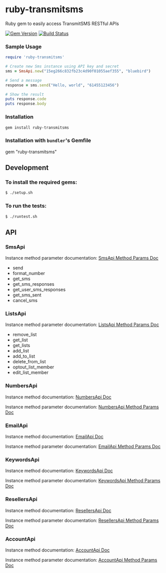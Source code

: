 ruby-transmitsms
================

Ruby gem to easily access TransmitSMS RESTful APIs

[![Gem Version](https://badge.fury.io/rb/ruby-transmitsms.svg)](http://badge.fury.io/rb/ruby-transmitsms)
[![Build Status](https://drone.io/github.com/transmitsms/ruby-transmitsms/status.png)](https://drone.io/github.com/transmitsms/ruby-transmitsms/latest)

### Sample Usage
```ruby
require 'ruby-transmitsms'

# Create new Sms instance using API key and secret
sms = SmsApi.new("15eg266c832fb23c4d90f01055aef355", "bluebird")

# Send a message
response = sms.send("Hello, world", "61455123456")

# Show the result
puts response.code
puts response.body
```

### Installation
```sh
gem install ruby-transmitsms
```

### Installation with `bundler`'s Gemfile
gem "ruby-transmitsms"

## Development

### To install the required gems:
```sh
$ ./setup.sh
```

### To run  the tests:
```sh
$ ./runtest.sh
```
## API

### SmsApi

Instance method parameter documentation: [SmsApi Method Params Doc](http://support.burstsms.com/hc/en-us/sections/200421838-SMS)

* send
* format_number
* get_sms
* get_sms_responses
* get_user_sms_responses
* get_sms_sent
* cancel_sms
 
### ListsApi

Instance method parameter documentation: [ListsApi Method Params Doc](http://support.burstsms.com/hc/en-us/sections/200423538-Lists)

* remove_list
* get_list
* get_lists
* add_list
* add_to_list
* delete_from_list
* optout_list_member
* edit_list_member

### NumbersApi

Instance method documentation: [NumbersApi Doc](http://www.rubydoc.info/gems/ruby-transmitsms/0.1.1/NumbersApi)

Instance method parameter documentation: [NumbersApi Method Params Doc](http://support.burstsms.com/hc/en-us/sections/200434387-Numbers)

### EmailApi

Instance method documentation: [EmailApi Doc](http://www.rubydoc.info/gems/ruby-transmitsms/0.1.1/EmailApi)

Instance method parameter documentation: [EmailApi Method Params Doc](http://support.burstsms.com/hc/en-us/sections/200434397-Email-SMS)

### KeywordsApi

Instance method documentation: [KeywordsApi Doc](http://www.rubydoc.info/gems/ruby-transmitsms/0.1.1/KeywordsApi)

Instance method parameter documentation: [KeywordsApi Method Params Doc](http://support.burstsms.com/hc/en-us/sections/200434407-Keywords)

### ResellersApi

Instance method documentation: [ResellersApi Doc](http://www.rubydoc.info/gems/ruby-transmitsms/0.1.1/ResellersApi)

Instance method parameter documentation: [ResellersApi Method Params Doc](http://support.burstsms.com/hc/en-us/sections/200423648-Resellers)

### AccountApi

Instance method documentation: [AccountApi Doc](http://www.rubydoc.info/gems/ruby-transmitsms/0.1.1/AccountApi)

Instance method parameter documentation: [AccountApi Method Params Doc](http://support.burstsms.com/hc/en-us/sections/200204619-Account)

